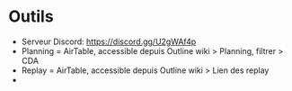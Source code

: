 # Outils

- Serveur Discord: https://discord.gg/U2gWAf4p
- Planning = AirTable, accessible depuis Outline wiki > Planning, filtrer > CDA
- Replay = AirTable, accessible depuis Outline wiki > Lien des replay
- 
